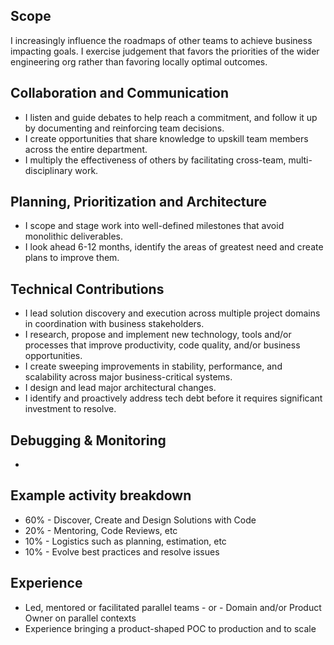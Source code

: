 ## Scope

I increasingly influence the roadmaps of other teams to achieve business impacting goals. I exercise judgement that favors the priorities of the wider engineering org rather than favoring locally optimal outcomes.

## Collaboration and Communication

- I listen and guide debates to help reach a commitment, and follow it up by documenting and reinforcing team decisions.
- I create opportunities that share knowledge to upskill team members across the entire department. 
- I multiply the effectiveness of others by facilitating cross-team, multi-disciplinary work. 

## Planning, Prioritization and Architecture

- I scope and stage work into well-defined milestones that avoid monolithic deliverables.
- I look ahead 6-12 months, identify the areas of greatest need and create plans to improve them.

## Technical Contributions

- I lead solution discovery and execution across multiple project domains in coordination with business stakeholders.
- I research, propose and implement new technology, tools and/or processes that improve productivity, code quality, and/or business opportunities.
- I create sweeping improvements in stability, performance, and scalability across major business-critical systems.
- I design and lead major architectural changes. 
- I identify and proactively address tech debt before it requires significant investment to resolve. 

## Debugging & Monitoring

-

## Example activity breakdown

- 60% - Discover, Create and Design Solutions with Code
- 20% - Mentoring, Code Reviews, etc
- 10% - Logistics such as planning, estimation, etc
- 10% - Evolve best practices and resolve issues

## Experience

- Led, mentored or facilitated parallel teams - or - Domain and/or Product Owner on parallel contexts
- Experience bringing a product-shaped POC to production and to scale
